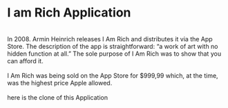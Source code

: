<h1> I am Rich Application </h1><br>
In 2008. Armin Heinrich releases I Am Rich and distributes it via the App Store. The description of the app is straightforward: “a work of art with no hidden function at all.” The sole purpose of I Am Rich was to show that you can afford it.<br><br>
I Am Rich was being sold on the App Store for $999,99 which, at the time, was the highest price Apple allowed.
<br><br>
here is the clone of this Application
